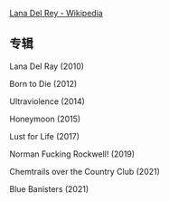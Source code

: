 [Lana Del Rey - Wikipedia](https://en.wikipedia.org/wiki/Lana_Del_Rey)



## 专辑

Lana Del Ray (2010)

Born to Die (2012)

Ultraviolence (2014)

Honeymoon (2015)

Lust for Life (2017)

Norman Fucking Rockwell! (2019)

Chemtrails over the Country Club (2021)

Blue Banisters (2021)